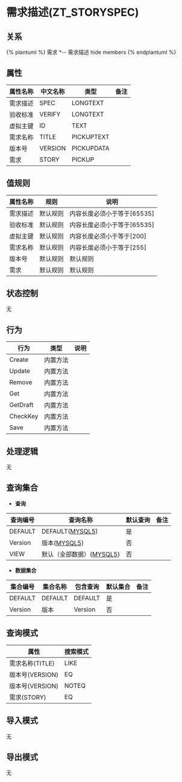 # 需求描述(ZT_STORYSPEC)

  

## 关系
{% plantuml %}
需求 *-- 需求描述 
hide members
{% endplantuml %}

## 属性

| 属性名称        |    中文名称    | 类型     |  备注  |
| --------   |------------| -----   |  -------- | 
|需求描述	|SPEC|LONGTEXT|&nbsp;|
|验收标准|VERIFY|LONGTEXT|&nbsp;|
|虚拟主键|ID|TEXT|&nbsp;|
|需求名称|TITLE|PICKUPTEXT|&nbsp;|
|版本号|VERSION|PICKUPDATA|&nbsp;|
|需求|STORY|PICKUP|&nbsp;|

## 值规则
| 属性名称    | 规则    |  说明  |
| --------   |------------| ----- | 
|需求描述	|默认规则|内容长度必须小于等于[65535]|
|验收标准|默认规则|内容长度必须小于等于[65535]|
|虚拟主键|默认规则|内容长度必须小于等于[200]|
|需求名称|默认规则|内容长度必须小于等于[255]|
|版本号|默认规则|默认规则|
|需求|默认规则|默认规则|

## 状态控制

无


## 行为
| 行为    | 类型    |  说明  |
| --------   |------------| ----- | 
|Create|内置方法|&nbsp;|
|Update|内置方法|&nbsp;|
|Remove|内置方法|&nbsp;|
|Get|内置方法|&nbsp;|
|GetDraft|内置方法|&nbsp;|
|CheckKey|内置方法|&nbsp;|
|Save|内置方法|&nbsp;|

## 处理逻辑
无

## 查询集合

* **查询**

| 查询编号 | 查询名称       | 默认查询 |   备注|
| --------  | --------   | --------   | ----- |
|DEFAULT|DEFAULT([MYSQL5](../../appendix/query_MYSQL5.md#StorySpec_Default))|是|&nbsp;|
|Version|版本([MYSQL5](../../appendix/query_MYSQL5.md#StorySpec_Version))|否|&nbsp;|
|VIEW|默认（全部数据）([MYSQL5](../../appendix/query_MYSQL5.md#StorySpec_View))|否|&nbsp;|

* **数据集合**

| 集合编号 | 集合名称   |  包含查询  | 默认集合 |   备注|
| --------  | --------   | -------- | --------   | ----- |
|DEFAULT|DEFAULT|DEFAULT|是|&nbsp;|
|Version|版本|Version|否|&nbsp;|

## 查询模式
| 属性      |    搜索模式     |
| --------   |------------|
|需求名称(TITLE)|LIKE|
|版本号(VERSION)|EQ|
|版本号(VERSION)|NOTEQ|
|需求(STORY)|EQ|

## 导入模式
无


## 导出模式
无
